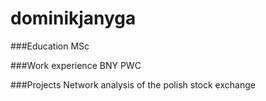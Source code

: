 # dominikjanyga

###Education
MSc 

###Work experience
BNY
PWC

###Projects
Network analysis of the polish stock exchange
